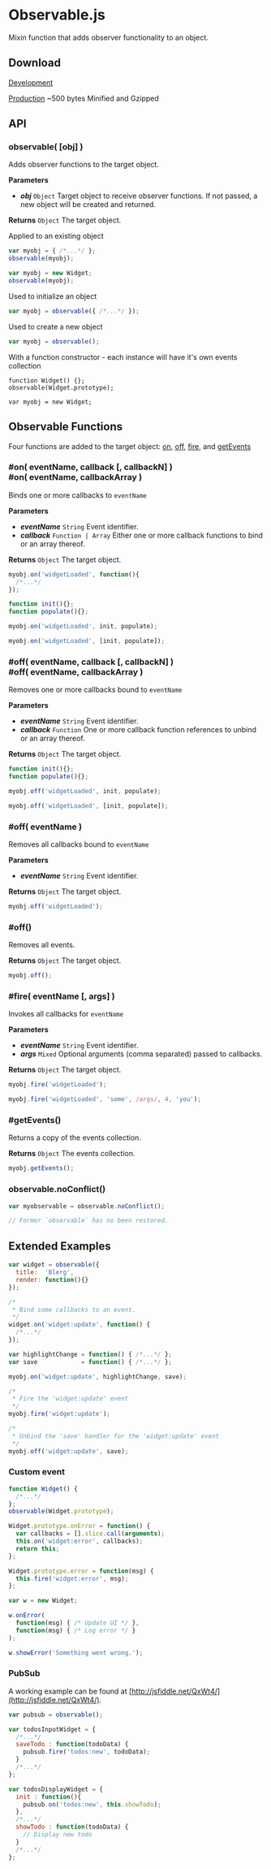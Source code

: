 Observable.js
=============

Mixin function that adds observer functionality to an object.

Download
--------
[Development](https://raw.github.com/corymartin/observable/master/build/observable.js)

[Production](https://raw.github.com/corymartin/observable/master/build/observable.min.js)
~500 bytes Minified and Gzipped


API
---

### observable( [obj] )

Adds observer functions to the target object.

__Parameters__

- __*obj*__ `Object` Target object to receive observer functions.
  If not passed, a new object will be created and returned.

__Returns__
`Object` The target object.

Applied to an existing object

```js
var myobj = { /*...*/ };
observable(myobj);
```
```js
var myobj = new Widget;
observable(myobj);
```

Used to initialize an object

```js
var myobj = observable({ /*...*/ });
```

Used to create a new object

```js
var myobj = observable();
```

With a function constructor - each instance will have it's own events collection

```
function Widget() {};
observable(Widget.prototype);

var myobj = new Widget;
```


Observable Functions
--------------------

Four functions are added to the target object:
[on](#on), [off](#off), [fire](#fire), and [getEvents](#getEvents)


<a name="on"></a>
### #on( eventName, callback [, callbackN] ) <br /> #on( eventName, callbackArray )

Binds one or more callbacks to `eventName`

__Parameters__

- __*eventName*__ `String` Event identifier.
- __*callback*__ `Function | Array` Either one or more callback functions to
  bind or an array thereof.

__Returns__
`Object` The target object.

```js
myobj.on('widgetLoaded', function(){
  /*...*/
});
```
```js
function init(){};
function populate(){};
```
```js
myobj.on('widgetLoaded', init, populate);
```
```js
myobj.on('widgetLoaded', [init, populate]);
```


<a name="off"></a>
### #off( eventName, callback [, callbackN] ) <br /> #off( eventName, callbackArray )

Removes one or more callbacks bound to `eventName`

__Parameters__

- __*eventName*__ `String` Event identifier.
- __*callback*__ `Function` One or more callback function references to unbind
  or an array thereof.

__Returns__
`Object` The target object.

```js
function init(){};
function populate(){};
```
```js
myobj.off('widgetLoaded', init, populate);
```
```js
myobj.off('widgetLoaded', [init, populate]);
```


### #off( eventName )

Removes all callbacks bound to `eventName`

__Parameters__

- __*eventName*__ `String` Event identifier.

__Returns__
`Object` The target object.

```js
myobj.off('widgetLoaded');
```


### #off()

Removes all events.

__Returns__
`Object` The target object.

```js
myobj.off();
```


<a name="fire"></a>
### #fire( eventName [, args] )

Invokes all callbacks for `eventName`

__Parameters__

- __*eventName*__ `String` Event identifier.
- __*args*__ `Mixed` Optional arguments (comma separated) passed to callbacks.

__Returns__
`Object` The target object.

```js
myobj.fire('widgetLoaded');
```
```js
myobj.fire('widgetLoaded', 'some', /args/, 4, 'you');
```


<a name="getEvents"></a>
### #getEvents()

Returns a copy of the events collection.

__Returns__
`Object` The events collection.

```js
myobj.getEvents();
```


<a name="noConflict"></a>
### observable.noConflict()

```js
var myobservable = observable.noConflict();

// Former `observable` has no been restored.
```


Extended Examples
-----------------

```js
var widget = observable({
  title:  'Blerg',
  render: function(){}
});

/*
 * Bind some callbacks to an event.
 */
widget.on('widget:update', function() {
  /*...*/
});

var highlightChange = function() { /*...*/ };
var save            = function() { /*...*/ };

myobj.on('widget:update', highlightChange, save);

/*
 * Fire the 'widget:update' event
 */
myobj.fire('widget:update');

/*
 * Unbind the 'save' handler for the 'widget:update' event
 */
myobj.off('widget:update', save);
```

### Custom event

```js
function Widget() {
  /*...*/
};
observable(Widget.prototype);

Widget.prototype.onError = function() {
  var callbacks = [].slice.call(arguments);
  this.on('widget:error', callbacks);
  return this;
};

Widget.prototype.error = function(msg) {
  this.fire('widget:error', msg);
};

var w = new Widget;

w.onError(
  function(msg) { /* Update UI */ },
  function(msg) { /* Log error */ }
);

w.showError('Something went wrong.');
```

### PubSub

A working example can be found at [http://jsfiddle.net/QxWt4/](http://jsfiddle.net/QxWt4/).

```js
var pubsub = observable();

var todosInputWidget = {
  /*...*/
  saveTodo : function(todoData) {
    pubsub.fire('todos:new', todoData);
  }
  /*...*/
};

var todosDisplayWidget = {
  init : function(){
    pubsub.on('todos:new', this.showTodo);
  },
  /*...*/
  showTodo : function(todoData) {
    // Display new todo
  }
  /*...*/
};
```
